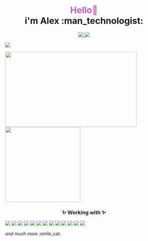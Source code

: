 <h1 align="center">
  <span style="color: rgba(200, 89, 200)">Hello👋</span>
  <br/>
  <span>i'm Alex :man_technologist: </span>
</h1>
<p align="center">
  <a href="https://app.hackthebox.com/profile/16960">
    <img src="https://img.shields.io/badge/HackTheBox-111927?style=for-the-badge&logo=Hack%20The%20Box&logoColor=9FEF00" />
  </a>
  <a href="https://codepen.io/i0tool5">
    <img src="https://img.shields.io/badge/Codepen-000000?style=for-the-badge&logo=codepen&logoColor=white" />
  </a>
</p>

<p>
    <img src="https://github-profile-summary-cards.vercel.app/api/cards/profile-details?username=i0tool5&theme=nightowl" />
</p>
<p>
    <img src="https://github-readme-stats-git-masterrstaa-rickstaa.vercel.app/api?username=i0tool5&theme=nightowl" width="420" height="240" />
    <img src="https://github-readme-stats.vercel.app/api/top-langs?username=i0tool5&layout=compact&theme=nightowl" width="240" height="240"/>
</p>

<h3 align="center"> ✨ Working with ✨ </h3>
<p>
<img src="https://img.shields.io/badge/Python-FFD43B?style=for-the-badge&logo=python&logoColor=blue" />
<img src="https://img.shields.io/badge/Go-00ADD8?style=for-the-badge&logo=go&logoColor=white" />
<img src="https://img.shields.io/badge/Rust-black?style=for-the-badge&logo=rust&logoColor=#E57324" />
<img src="https://img.shields.io/badge/fastapi-109989?style=for-the-badge&logo=FASTAPI&logoColor=white" />
<img src="https://img.shields.io/badge/Hoppscotch-31C48D?style=for-the-badge&logo=hoppscotch&logoColor=white" />
<img src="https://img.shields.io/badge/JWT-000000?style=for-the-badge&logo=JSON%20web%20tokens&logoColor=white" />
<img src="https://img.shields.io/badge/Vue.js-35495E?style=for-the-badge&logo=vuedotjs&logoColor=4FC08D" />
<img src="https://img.shields.io/badge/Vite-B73BFE?style=for-the-badge&logo=vite&logoColor=FFD62E" />
<img src="https://img.shields.io/badge/PostgreSQL-316192?style=for-the-badge&logo=postgresql&logoColor=white" />
<img src="https://img.shields.io/badge/redis-%23DD0031.svg?&style=for-the-badge&logo=redis&logoColor=white" />
<img src="https://img.shields.io/badge/rabbitmq-%23FF6600.svg?&style=for-the-badge&logo=rabbitmq&logoColor=white" />
<img src="https://img.shields.io/badge/Docker-2CA5E0?style=for-the-badge&logo=docker&logoColor=white" />
<img src="https://img.shields.io/badge/Linux-FCC624?style=for-the-badge&logo=linux&logoColor=black" />
</p>
<p><i>and much more</i> :smile_cat:</p>
<!--
https://img.shields.io/badge/GitHub%20Pages-222222?style=for-the-badge&logo=GitHub%20Pages&logoColor=white
https://img.shields.io/badge/Cloudflare%20Pages-F38020?style=for-the-badge&logo=Cloudflare%20Pages&logoColor=white
-->
